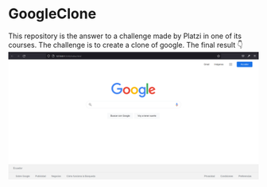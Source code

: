 # GoogleClone
This repository is the answer to a challenge made by Platzi in one of its courses. The challenge is to create a clone of google. The final result 👇
![GoogleClone](https://github.com/DanielAlexander27/GoogleClone/blob/main/GoogleClon.png)
